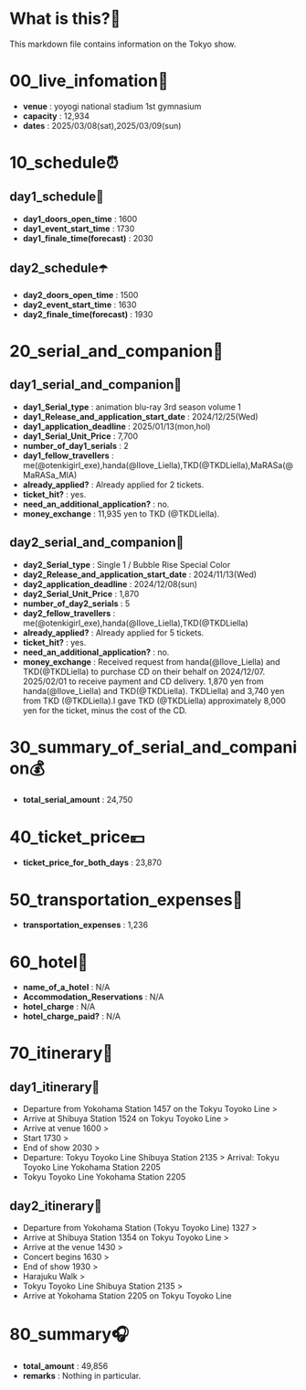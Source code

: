 # What is this?👀
<p>This markdown file contains information on the Tokyo show.</p>

# 00_live_infomation📅

- **venue** : yoyogi national stadium 1st gymnasium
- **capacity** : 12,934
- **dates** : 2025/03/08(sat),2025/03/09(sun)

# 10_schedule⏰

## day1_schedule🥁

- **day1_doors_open_time** : 1600
- **day1_event_start_time** : 1730
- **day1_finale_time(forecast)** : 2030

## day2_schedule☂️

- **day2_doors_open_time** : 1500
- **day2_event_start_time** : 1630
- **day2_finale_time(forecast)** : 1930

# 20_serial_and_companion📃

## day1_serial_and_companion🔖

- **day1_Serial_type** : animation blu-ray 3rd season volume 1
- **day1_Release_and_application_start_date** : 2024/12/25(Wed)
- **day1_application_deadline** : 2025/01/13(mon,hol)
- **day1_Serial_Unit_Price** : 7,700
- **number_of_day1_serials** : 2
- **day1_fellow_travellers** : me(@otenkigirl_exe),handa(@Ilove_Liella),TKD(@TKDLiella),MaRASa(@MaRASa_MIA)
- **already_applied?** : Already applied for 2 tickets.
- **ticket_hit?** : yes.
- **need_an_additional_application?** : no.
- **money_exchange** : 11,935 yen to TKD (@TKDLiella).

## day2_serial_and_companion📰

- **day2_Serial_type** : Single 1 / Bubble Rise Special Color
- **day2_Release_and_application_start_date** : 2024/11/13(Wed)
- **day2_application_deadline** : 2024/12/08(sun)
- **day2_Serial_Unit_Price** : 1,870
- **number_of_day2_serials** : 5
- **day2_fellow_travellers** : me(@otenkigirl_exe),handa(@Ilove_Liella),TKD(@TKDLiella)
- **already_applied?** : Already applied for 5 tickets.
- **ticket_hit?** : yes.
- **need_an_additional_application?** : no.
- **money_exchange** : Received request from handa(@Ilove_Liella) and TKD(@TKDLiella) to purchase CD on their behalf on 2024/12/07. 2025/02/01 to receive payment and CD delivery. 1,870 yen from handa(@Ilove_Liella) and TKD(@TKDLiella). TKDLiella) and 3,740 yen from TKD (@TKDLiella).I gave TKD (@TKDLiella) approximately 8,000 yen for the ticket, minus the cost of the CD.

# 30_summary_of_serial_and_companion💰

- **total_serial_amount** : 24,750

# 40_ticket_price💴

- **ticket_price_for_both_days** : 23,870

# 50_transportation_expenses🚅

- **transportation_expenses** : 1,236

# 60_hotel🏨

- **name_of_a_hotel** : N/A
- **Accommodation_Reservations** : N/A
- **hotel_charge** : N/A
- **hotel_charge_paid?** : N/A

# 70_itinerary🛴

## day1_itinerary🚀

- Departure from Yokohama Station 1457 on the Tokyu Toyoko Line >
- Arrive at Shibuya Station 1524 on Tokyu Toyoko Line >
- Arrive at venue 1600 >
- Start 1730 >
- End of show 2030 >
- Departure: Tokyu Toyoko Line Shibuya Station 2135 > Arrival: Tokyu Toyoko Line Yokohama Station 2205
- Tokyu Toyoko Line Yokohama Station 2205

## day2_itinerary🚢

- Departure from Yokohama Station (Tokyu Toyoko Line) 1327 >
- Arrive at Shibuya Station 1354 on Tokyu Toyoko Line >
- Arrive at the venue 1430 >
- Concert begins 1630 >
- End of show 1930 >
- Harajuku Walk >
- Tokyu Toyoko Line Shibuya Station 2135 >
- Arrive at Yokohama Station 2205 on Tokyu Toyoko Line

# 80_summary🎧

- **total_amount** : 49,856
- **remarks** : Nothing in particular.
